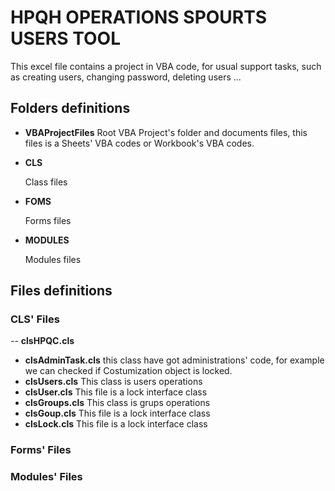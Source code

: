 # HPQH OPERATIONS SPOURTS USERS TOOL


This excel file contains a project in VBA code, for usual support tasks, such as creating users, changing password, deleting users ...

## Folders definitions

- **VBAProjectFiles**
Root VBA Project's folder and documents files, this files is a Sheets' VBA codes or Workbook's VBA codes. 
- **CLS**

  Class files
- **FOMS**

  Forms files
- **MODULES**

  Modules files

## Files definitions
### CLS' Files

-- **clsHPQC.cls**
- **clsAdminTask.cls**
        this class have got administrations' code, for example we can checked if Costumization object is locked. 
- **clsUsers.cls**
        This class is users operations
- **clsUser.cls**
        This file is a lock interface class 
- **clsGroups.cls**
        This class is grups operations
- **clsGoup.cls**
        This file is a lock interface class 
- **clsLock.cls**
        This file is a lock interface class 
    

### Forms' Files

### Modules' Files



